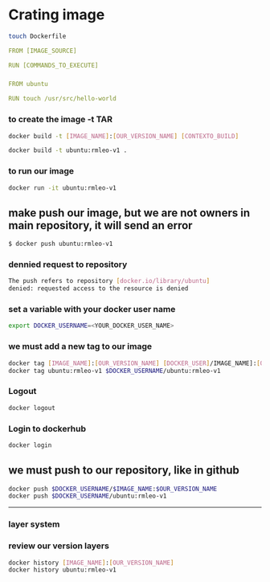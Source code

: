 # Crating image

```bash
touch Dockerfile
``` 

```yaml
FROM [IMAGE_SOURCE]

RUN [COMMANDS_TO_EXECUTE]
```

###
```yaml
FROM ubuntu

RUN touch /usr/src/hello-world
```


### to create the image -t TAR
```bash
docker build -t [IMAGE_NAME]:[OUR_VERSION_NAME] [CONTEXTO_BUILD]

docker build -t ubuntu:rmleo-v1 .
```

### to run our image
```bash
docker run -it ubuntu:rmleo-v1
```

## make push our image, but we are not owners in main repository, it will send an error
```bash
$ docker push ubuntu:rmleo-v1
```

### dennied request to repository 
```bash
The push refers to repository [docker.io/library/ubuntu]
denied: requested access to the resource is denied
```

### set a variable with your docker user name
```bash
export DOCKER_USERNAME=<YOUR_DOCKER_USER_NAME>
```

### we must add a new tag to our image
```bash
docker tag [IMAGE_NAME]:[OUR_VERSION_NAME] [DOCKER_USER]/IMAGE_NAME]:[OUR_VERSION_NAME]
docker tag ubuntu:rmleo-v1 $DOCKER_USERNAME/ubuntu:rmleo-v1
```

### Logout 
```bash
docker logout
```

### Login to dockerhub
```bash
docker login
```

## we must push to our repository, like in github
```bash
docker push $DOCKER_USERNAME/$IMAGE_NAME:$OUR_VERSION_NAME
docker push $DOCKER_USERNAME/ubuntu:rmleo-v1
```


-------------------------------------------------------------------------------
### layer system

### review our version layers
```bash
docker history [IMAGE_NAME]:[OUR_VERSION_NAME]
docker history ubuntu:rmleo-v1
```

